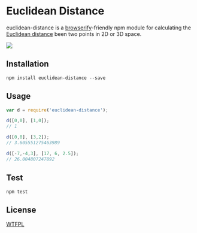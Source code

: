 # Euclidean Distance

euclidean-distance is a [browserify](https://github.com/substack/node-browserify#browserify)-friendly npm module
for calculating the [Euclidean distance](http://en.wikipedia.org/wiki/Euclidean_distance#Three_dimensions)
been two points in 2D or 3D space.

<img src="http://upload.wikimedia.org/math/a/0/5/a056c1b3e4b1c72be81acf62b9e574ca.png">

## Installation

```
npm install euclidean-distance --save
```

## Usage

```js
var d = require('euclidean-distance');

d([0,0], [1,0]);
// 1

d([0,0], [3,2]);
// 3.605551275463989

d([-7,-4,3], [17, 6, 2.5]);
// 26.004807247892
```

## Test

```
npm test
```

## License

[WTFPL](http://wtfpl.org/)